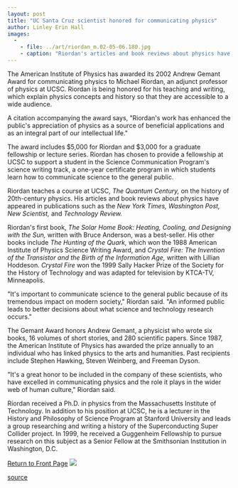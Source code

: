 ```yaml
---
layout: post
title: "UC Santa Cruz scientist honored for communicating physics"
author: Linley Erin Hall
images:
  -
    - file: ../art/riordan_m.02-05-06.180.jpg
    - caption: "Riordan's articles and book reviews about physics have appeared in publications such as the New York Times, Washington Post, New Scientist, and Technology Review."
---
```


The American Institute of Physics has awarded its 2002 Andrew Gemant Award for communicating physics to Michael Riordan, an adjunct professor of physics at UCSC. Riordan is being honored for his teaching and writing, which explain physics concepts and history so that they are accessible to a wide audience.

A citation accompanying the award says, "Riordan's work has enhanced the public's appreciation of physics as a source of beneficial applications and as an integral part of our intellectual life."   
  
The award includes $5,000 for Riordan and $3,000 for a graduate fellowship or lecture series. Riordan has chosen to provide a fellowship at UCSC to support a student in the Science Communication Program's science writing track, a one-year certificate program in which students learn how to communicate science to the general public.   
  
Riordan teaches a course at UCSC, _The Quantum Century,_ on the history of 20th-century physics. His articles and book reviews about physics have appeared in publications such as the _New York Times, Washington Post, New Scientist,_ and _Technology Review._  
  
Riordan's first book, _The Solar Home Book: Heating, Cooling, and Designing with the Sun,_ written with Bruce Anderson, was a best-seller. His other books include _The Hunting of the Quark,_ which won the 1988 American Institute of Physics Science Writing Award, and _Crystal Fire: The Invention of the Transistor and the Birth of the Information Age,_ written with Lillian Hoddeson. _Crystal Fire_ won the 1999 Sally Hacker Prize of the Society for the History of Technology and was adapted for television by KTCA-TV, Minneapolis.  
  
"It's important to communicate science to the general public because of its tremendous impact on modern society," Riordan said. "An informed public leads to better decisions about what science and technology research occurs."  
  
The Gemant Award honors Andrew Gemant, a physicist who wrote six books, 16 volumes of short stories, and 280 scientific papers. Since 1987, the American Institute of Physics has awarded the prize annually to an individual who has linked physics to the arts and humanities. Past recipients include Stephen Hawking, Steven Weinberg, and Freeman Dyson.  
  
"It's a great honor to be included in the company of these scientists, who have excelled in communicating physics and the role it plays in the wider web of human culture," Riordan said.  
  
Riordan received a Ph.D. in physics from the Massachusetts Institute of Technology. In addition to his position at UCSC, he is a lecturer in the History and Philosophy of Science Program at Stanford University and leads a group researching and writing a history of the Superconducting Super Collider project. In 1999, he received a Guggenheim Fellowship to pursue research on this subject as a Senior Fellow at the Smithsonian Institution in Washington, D.C.

  

[Return to Front Page][1] ![ ][2]

[1]: ../../index.html
[2]: ../../images/trans.gif

[source](http://www1.ucsc.edu/currents/01-02/05-06/riordan.html "Permalink to riordan")
